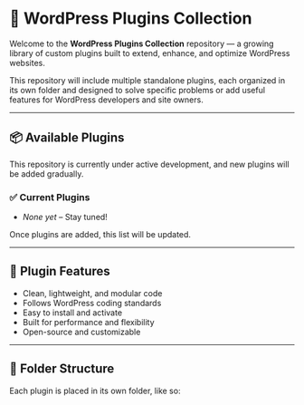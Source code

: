 # 🧩 WordPress Plugins Collection

Welcome to the **WordPress Plugins Collection** repository — a growing library of custom plugins built to extend, enhance, and optimize WordPress websites.

This repository will include multiple standalone plugins, each organized in its own folder and designed to solve specific problems or add useful features for WordPress developers and site owners.

---

## 📦 Available Plugins

This repository is currently under active development, and new plugins will be added gradually.

### ✅ Current Plugins

- *None yet* – Stay tuned!

Once plugins are added, this list will be updated.

---

## 🚀 Plugin Features

- Clean, lightweight, and modular code
- Follows WordPress coding standards
- Easy to install and activate
- Built for performance and flexibility
- Open-source and customizable

---

## 📁 Folder Structure

Each plugin is placed in its own folder, like so:

